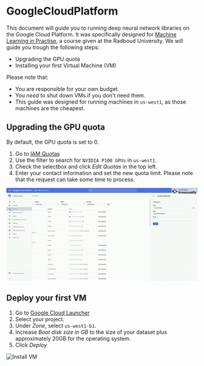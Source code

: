 # GoogleCloudPlatform
This document will guide you to running deep neural network libraries on the Google Cloud Platform. It was specifically designed for [Machine Learning in Practise](https://www.ru.nl/prospectus/socsci/courses-osiris/ai/nwi-imc030-machine-learning-practice/), a course given at the Radboud University. We will guide you trough the following steps:
* Upgrading the GPU quota
* Installing your first Virtual Machine (VM)

Please note that:
* You are responsible for your own budget.
* You _need_ to shut down VMs if you don't need them.
* This guide was designed for running machines in `us-west1`, as those machines are the cheapest.

## Upgrading the GPU quota
By default, the GPU quota is set to 0.
1. Go to [IAM Quotas](https://console.cloud.google.com/iam-admin/quotas)
2. Use the filter to search for `NVIDIA P100 GPUs` in `us-west1`. 
3. Check the selectbox and click _Edit Quotas_ in the top left.
4. Enter your contact information and set the new quota limit.
Please note that the request can take some time to process.

![Update Quota](gifs/quota.gif)

## Deploy your first VM
1. Go to [Google Cloud Launcher](https://console.cloud.google.com/projectselector/launcher/details/jetware/tensorflow-python-cuda-minilab)
2. Select your project.
3. Under _Zone_, select `us-west1-b1`.
4. Increase _Boot disk size in GB_ to the size of your dataset plus approximately 20GB for the operating system.
5. Click _Deploy_

![Install VM](gifs/vm.gif)
